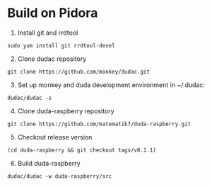 # Build on Pidora

1. Install git and rrdtool
```
sudo yum install git rrdtool-devel
```
2. Clone dudac repository
```
git clone https://github.com/monkey/dudac.git
```
3. Set up monkey and duda development environment in ~/.dudac:
```
dudac/dudac -s
```
4. Clone duda-raspberry repository
```
git clone https://github.com/matematik7/duda-raspberry.git
```
5. Checkout release version
```
(cd duda-raspberry && git checkout tags/v0.1.1)
```
6. Build duda-raspberry
```
dudac/dudac -w duda-raspberry/src
```
